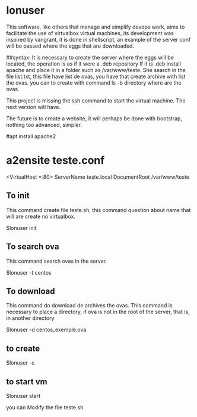 # lonuser

This software, like others that manage and simplify devops work, aims to facilitate the use of virtualbox virtual machines, 
its development was inspired by vangrant, it is done in shellscript, an example of the server conf will be passed where 
the eggs that are downloaded.

##syntax:
It is necessary to create the server where the eggs will be located, the operation is as if it were a .deb repository
If it is .deb install apache and place it in a folder such as /var/www/teste.  She search in the file list.txt, this 
file have list de ovas, you have that create archive with list the ovas. you can to create with command ls -b directory 
where are the ovas.

This project is missing the ssh command to start the virtual machine. The next version will have.


The future is to create a website, it will perhaps be done with bootstrap, nothing too advanced, simpler.

#apt install apache2

# a2ensite teste.conf

<VirtualHost *:80>
ServerName teste.local
DocumentRoot /var/www/teste
</VirtualHost>


## To init
This command create file teste.sh, this command question about name that will are create no virtualbox.

$lonuser init

## To search ova
This command search ovas in the server.

$lonuser -t centos

## To download
This command do download de archives the ovas. This command is necessary to place a directory, if ova is not in 
the root of the server, that is, in another directory

$lonuser -d centos_exemple.ova

## to create

$lonuser -c

## to start vm

$lonuser start

you can Modify the file teste.sh





